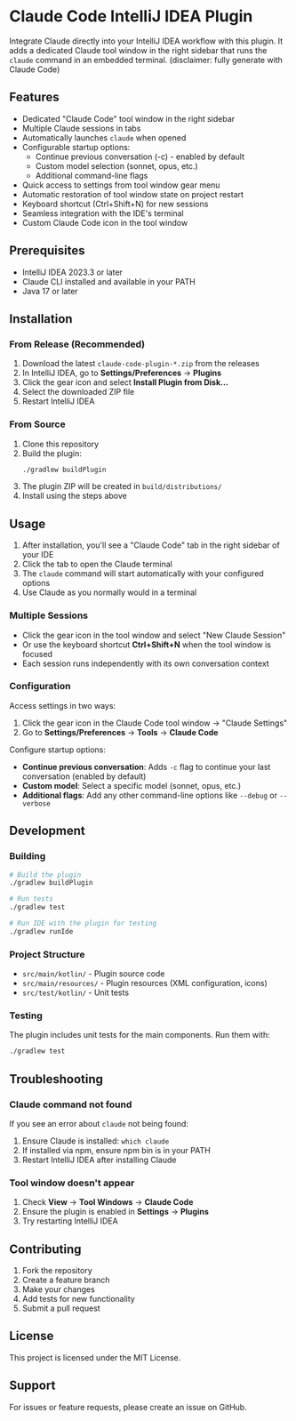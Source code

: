 # Claude Code IntelliJ IDEA Plugin

Integrate Claude directly into your IntelliJ IDEA workflow with this plugin. It adds a dedicated Claude tool window in the right sidebar that runs the `claude` command in an embedded terminal.
(disclaimer: fully generate with Claude Code)
## Features

- Dedicated "Claude Code" tool window in the right sidebar
- Multiple Claude sessions in tabs
- Automatically launches `claude` when opened
- Configurable startup options:
  - Continue previous conversation (-c) - enabled by default
  - Custom model selection (sonnet, opus, etc.)
  - Additional command-line flags
- Quick access to settings from tool window gear menu
- Automatic restoration of tool window state on project restart
- Keyboard shortcut (Ctrl+Shift+N) for new sessions
- Seamless integration with the IDE's terminal
- Custom Claude Code icon in the tool window

## Prerequisites

- IntelliJ IDEA 2023.3 or later
- Claude CLI installed and available in your PATH
- Java 17 or later

## Installation

### From Release (Recommended)

1. Download the latest `claude-code-plugin-*.zip` from the releases
2. In IntelliJ IDEA, go to **Settings/Preferences** → **Plugins**
3. Click the gear icon and select **Install Plugin from Disk...**
4. Select the downloaded ZIP file
5. Restart IntelliJ IDEA

### From Source

1. Clone this repository
2. Build the plugin:
   ```bash
   ./gradlew buildPlugin
   ```
3. The plugin ZIP will be created in `build/distributions/`
4. Install using the steps above

## Usage

1. After installation, you'll see a "Claude Code" tab in the right sidebar of your IDE
2. Click the tab to open the Claude terminal
3. The `claude` command will start automatically with your configured options
4. Use Claude as you normally would in a terminal

### Multiple Sessions

- Click the gear icon in the tool window and select "New Claude Session"
- Or use the keyboard shortcut **Ctrl+Shift+N** when the tool window is focused
- Each session runs independently with its own conversation context

### Configuration

Access settings in two ways:
1. Click the gear icon in the Claude Code tool window → "Claude Settings"
2. Go to **Settings/Preferences** → **Tools** → **Claude Code**

Configure startup options:
- **Continue previous conversation**: Adds `-c` flag to continue your last conversation (enabled by default)
- **Custom model**: Select a specific model (sonnet, opus, etc.)
- **Additional flags**: Add any other command-line options like `--debug` or `--verbose`

## Development

### Building

```bash
# Build the plugin
./gradlew buildPlugin

# Run tests
./gradlew test

# Run IDE with the plugin for testing
./gradlew runIde
```

### Project Structure

- `src/main/kotlin/` - Plugin source code
- `src/main/resources/` - Plugin resources (XML configuration, icons)
- `src/test/kotlin/` - Unit tests

### Testing

The plugin includes unit tests for the main components. Run them with:

```bash
./gradlew test
```

## Troubleshooting

### Claude command not found

If you see an error about `claude` not being found:

1. Ensure Claude is installed: `which claude`
2. If installed via npm, ensure npm bin is in your PATH
3. Restart IntelliJ IDEA after installing Claude

### Tool window doesn't appear

1. Check **View** → **Tool Windows** → **Claude Code**
2. Ensure the plugin is enabled in **Settings** → **Plugins**
3. Try restarting IntelliJ IDEA

## Contributing

1. Fork the repository
2. Create a feature branch
3. Make your changes
4. Add tests for new functionality
5. Submit a pull request

## License

This project is licensed under the MIT License.

## Support

For issues or feature requests, please create an issue on GitHub.
